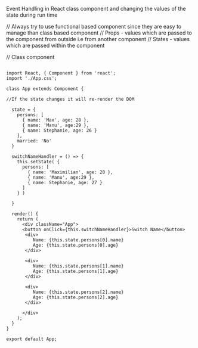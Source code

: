 Event Handling in React class component and changing the values of the state during run time

// Always try to use functional based component since they are easy to manage than class based component
// Props - values which are passed to the component from outside i.e from another component
// States - values which are passed within the component

// Class component

```

import React, { Component } from 'react';
import './App.css';

class App extends Component {

//If the state changes it will re-render the DOM

  state = {  
    persons: [
      { name: 'Max', age: 28 },
      { name: 'Manu', age:29 },
      { name: Stephanie, age: 26 }
    ],
    married: 'No'
  }

  switchNameHandler = () => {
    this.setState( {
      persons: [
        { name: 'Maximilian', age: 28 },
        { name: 'Manu', age:29 },
        { name: Stephanie, age: 27 }
      ]
    } )

  }

  render() {
    return (
      <div className="App">
      <button onClick={this.switchNameHandler}>Switch Name</button>
       <div> 
          Name: {this.state.persons[0].name} 
          Age: {this.state.persons[0].age}
       </div>

       <div> 
          Name: {this.state.persons[1].name} 
          Age: {this.state.persons[1].age}
       </div>

       <div> 
          Name: {this.state.persons[2].name} 
          Age: {this.state.persons[2].age}
       </div>

      </div>
    );
  }
}

export default App;

```
